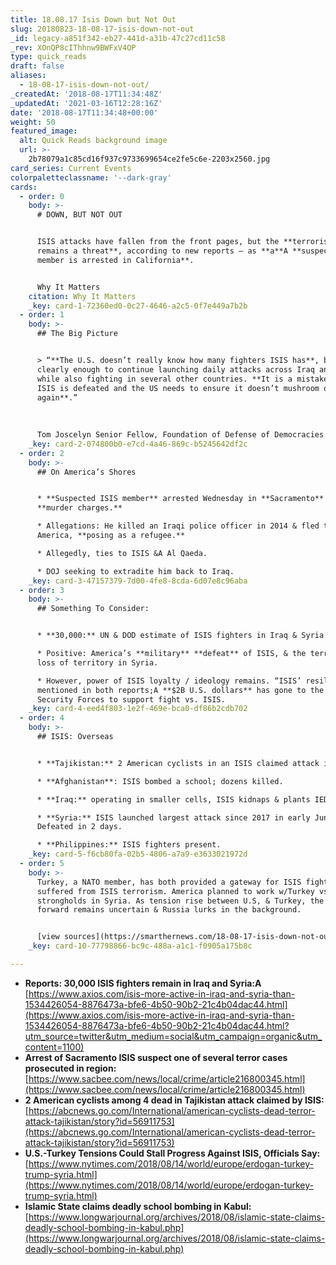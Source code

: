 ```yaml
---
title: 18.08.17 Isis Down but Not Out
slug: 20180823-18-08-17-isis-down-not-out
_id: legacy-a851f342-eb27-441d-a31b-47c27cd11c58
_rev: XOnQP8cIThhnw9BWFxV4OP
type: quick_reads
draft: false
aliases:
  - 18-08-17-isis-down-not-out/
_createdAt: '2018-08-17T11:34:48Z'
_updatedAt: '2021-03-16T12:28:16Z'
date: '2018-08-17T11:34:48+00:00'
weight: 50
featured_image:
  alt: Quick Reads background image
  url: >-
    2b78079a1c85cd16f937c9733699654ce2fe5c6e-2203x2560.jpg
card_series: Current Events
colorpaletteclassname: '--dark-gray'
cards:
  - order: 0
    body: >-
      # DOWN, BUT NOT OUT


      ISIS attacks have fallen from the front pages, but the **terrorist group
      remains a threat**, according to new reports — as **a**A **suspected ISIS
      member is arrested in California**.


      Why It Matters
    citation: Why It Matters
    _key: card-1-72360ed0-0c27-4646-a2c5-0f7e449a7b2b
  - order: 1
    body: >-
      ## The Big Picture


      > “**The U.S. doesn’t really know how many fighters ISIS has**, but it is
      clearly enough to continue launching daily attacks across Iraq and Syria,
      while also fighting in several other countries. **It is a mistake to think
      ISIS is defeated and the US needs to ensure it doesn’t mushroom once
      again**.”  
        
        
        
      Tom Joscelyn Senior Fellow, Foundation of Defense of Democracies to SHN
    _key: card-2-074800b0-e7cd-4a46-869c-b5245642df2c
  - order: 2
    body: >-
      ## On America’s Shores


      * **Suspected ISIS member** arrested Wednesday in **Sacramento** on
      **murder charges.**

      * Allegations: He killed an Iraqi police officer in 2014 & fled to
      America, **posing as a refugee.**

      * Allegedly, ties to ISIS &A Al Qaeda.

      * DOJ seeking to extradite him back to Iraq.
    _key: card-3-47157379-7d00-4fe8-8cda-6d07e8c96aba
  - order: 3
    body: >-
      ## Something To Consider:


      * **30,000:** UN & DOD estimate of ISIS fighters in Iraq & Syria alone

      * Positive: America’s **military** **defeat** of ISIS, & the terrorist’s
      loss of territory in Syria.

      * However, power of ISIS loyalty / ideology remains. “ISIS’ resilience”
      mentioned in both reports;A **$2B U.S. dollars** has gone to the Iraqi
      Security Forces to support fight vs. ISIS.
    _key: card-4-eed4f803-1e2f-469e-bca0-df86b2cdb702
  - order: 4
    body: >-
      ## ISIS: Overseas


      * **Tajikistan:** 2 American cyclists in an ISIS claimed attack in July.

      * **Afghanistan**: ISIS bombed a school; dozens killed.

      * **Iraq:** operating in smaller cells, ISIS kidnaps & plants IEDs.

      * **Syria:** ISIS launched largest attack since 2017 in early June.
      Defeated in 2 days.

      * **Philippines:** ISIS fighters present.
    _key: card-5-f6cb80fa-02b5-4806-a7a9-e3633021972d
  - order: 5
    body: >-
      Turkey, a NATO member, has both provided a gateway for ISIS fighters &
      suffered from ISIS terrorism. America planned to work w/Turkey vs. ISIS
      strongholds in Syria. As tension rise between U.S, & Turkey, the way
      forward remains uncertain & Russia lurks in the background.


      [view sources](https://smarthernews.com/18-08-17-isis-down-not-out/)
    _key: card-10-77798866-bc9c-488a-a1c1-f0905a175b8c

---
```

* **Reports: 30,000 ISIS fighters remain in Iraq and Syria:A**  
[https://www.axios.com/isis-more-active-in-iraq-and-syria-than-1534426054-8876473a-bfe6-4b50-90b2-21c4b04dac44.html](https://www.axios.com/isis-more-active-in-iraq-and-syria-than-1534426054-8876473a-bfe6-4b50-90b2-21c4b04dac44.html?utm_source=twitter&utm_medium=social&utm_campaign=organic&utm_content=1100)
* **Arrest of Sacramento ISIS suspect one of several terror cases prosecuted in region:**  
[https://www.sacbee.com/news/local/crime/article216800345.html](https://www.sacbee.com/news/local/crime/article216800345.html)
* **2 American cyclists among 4 dead in Tajikistan attack claimed by ISIS:**  
[https://abcnews.go.com/International/american-cyclists-dead-terror-attack-tajikistan/story?id=56911753](https://abcnews.go.com/International/american-cyclists-dead-terror-attack-tajikistan/story?id=56911753)
* **U.S.-Turkey Tensions Could Stall Progress Against ISIS, Officials Say:**  
[https://www.nytimes.com/2018/08/14/world/europe/erdogan-turkey-trump-syria.html](https://www.nytimes.com/2018/08/14/world/europe/erdogan-turkey-trump-syria.html)
* **Islamic State claims deadly school bombing in Kabul:**  
[https://www.longwarjournal.org/archives/2018/08/islamic-state-claims-deadly-school-bombing-in-kabul.php](https://www.longwarjournal.org/archives/2018/08/islamic-state-claims-deadly-school-bombing-in-kabul.php)